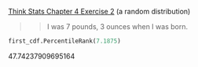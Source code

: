 [Think Stats Chapter 4 Exercise 2](http://greenteapress.com/thinkstats2/html/thinkstats2005.html#toc41) (a random distribution)

>> I was 7 pounds, 3 ounces when I was born. 

```python
first_cdf.PercentileRank(7.1875)
```

47.74237909695164
